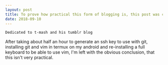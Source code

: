 ```yaml
---
layout: post
title: To prove how practical this form of blogging is, this post was created on my phone 
date: 2018-09-10
---
```

`Dedicated to t-mash and his tumblr blog`

After taking about half an hour to generate an ssh key to use with git, installing git and vim in termux on my android and re-installing a full keyboard to be able to use vim, I'm left with the obvious conclusion, that this isn't very practical.
